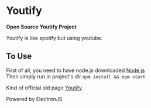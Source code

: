 # Youtify
**Open Source Youtify Project**

Youtify is like spotify but using youtube.

## To Use
First of all, you need to have node.js downloaded [Node.js](https://nodejs.org/en/download/)<br>
Then simply run in project's dir `npm install && npm start`

Kind of official old page
[Youtify](http://megaweb.borec.cz/youtify)

Powered by ElectronJS
